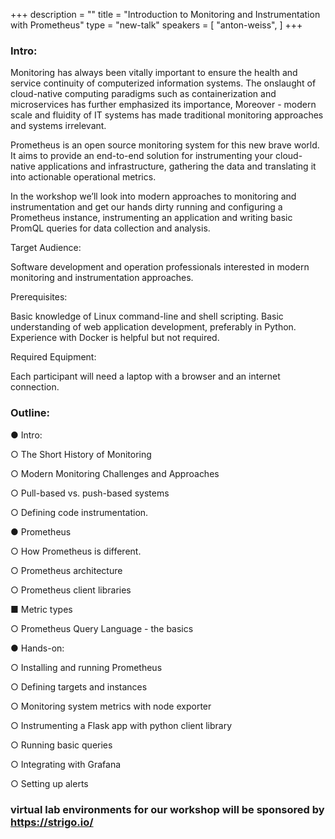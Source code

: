 +++
description = ""
title = "Introduction to Monitoring and Instrumentation with Prometheus"
type = "new-talk"
speakers = [
        "anton-weiss",
]
+++
### Intro:

Monitoring has always been vitally important to ensure the health and service continuity of
computerized information systems. The onslaught of cloud-native computing paradigms such as
containerization and microservices has further emphasized its importance, Moreover - modern
scale and fluidity of IT systems has made traditional monitoring approaches and systems
irrelevant.

Prometheus is an open source monitoring system for this new brave world. It aims to provide an
end-to-end solution for instrumenting your cloud-native applications and infrastructure, gathering
the data and translating it into actionable operational metrics.

In the workshop we’ll look into modern approaches to monitoring and instrumentation and get
our hands dirty running and configuring a Prometheus instance, instrumenting an application
and writing basic PromQL queries for data collection and analysis.

Target Audience:

Software development and operation professionals interested in modern monitoring and
instrumentation approaches.

Prerequisites:

Basic knowledge of Linux command-line and shell scripting. Basic understanding of web
application development, preferably in Python. Experience with Docker is helpful but not
required.

Required Equipment:

Each participant will need a laptop with a browser and an internet connection.

### Outline:

● Intro:

○ The Short History of Monitoring

○ Modern Monitoring Challenges and Approaches

○ Pull-based vs. push-based systems

○ Defining code instrumentation.

● Prometheus

○ How Prometheus is different.

○ Prometheus architecture

○ Prometheus client libraries

■ Metric types

○ Prometheus Query Language - the basics

● Hands-on:

○ Installing and running Prometheus

○ Defining targets and instances

○ Monitoring system metrics with node exporter

○ Instrumenting a Flask app with python client library

○ Running basic queries

○ Integrating with Grafana

○ Setting up alerts

### virtual lab environments for our workshop will be sponsored by https://strigo.io/